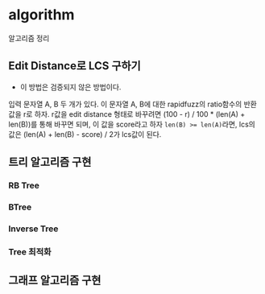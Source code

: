 # algorithm

알고리즘 정리

## Edit Distance로 LCS 구하기

 * 이 방법은 검증되지 않은 방법이다.
 
 입력 문자열 A, B 두 개가 있다.
 이 문자열 A, B에 대한 rapidfuzz의 ratio함수의 반환값을 r로 하자.
 r값을 edit distance 형태로 바꾸려면 (100 - r) / 100 * (len(A) + len(B))를 통해 바꾸면 되며, 이 값을 score라고 하자
 `len(B) >= len(A)`라면, lcs의 값은 (len(A) + len(B) - score) / 2가 lcs값이 된다.
 
## 트리 알고리즘 구현
 
### RB Tree
 
### BTree
 
### Inverse Tree
 
### Tree 최적화
 
## 그래프 알고리즘 구현
